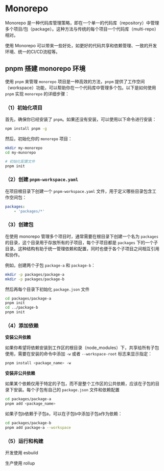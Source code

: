 # Monorepo

Monorepo 是一种代码库管理策略，即在一个单一的代码库（repository）中管理多个项目/包（package）。这种方法与传统的每个项目一个代码库（multi-repo）相对。

使用 Monorepo 可以带来一些好处，如更好的代码共享和依赖管理、一致的开发环境、统一的CI/CD流程等。





## pnpm 搭建 monorepo 环境

使用 `pnpm` 来管理 `monorepo` 项目是一种高效的方法，`pnpm` 提供了工作空间（workspace）功能，可以帮助你在一个代码库中管理多个包。以下是如何使用 `pnpm` 实现 `monorepo` 的详细步骤：

### （1）初始化项目

首先，确保你已经安装了 `pnpm`。如果还没有安装，可以使用以下命令进行安装：

```bash
npm install pnpm -g
```

然后，初始化你的 `monorepo` 项目：

```bash
mkdir my-monorepo
cd my-munorepo

# 初始化配置文件
pnpm init
```

### （2）创建 `pnpm-workspace.yaml`

在项目根目录下创建一个 `pnpm-workspace.yaml` 文件，用于定义哪些目录包含工作空间包：

```yaml
packages:
	- 'packages/*'
```

### （3）创建包

在使用 monorepo 管理多个项目时，通常需要在根目录下创建一个名为 `packages` 的目录，这个目录用于存放所有的子项目，每个子项目都是 `packages` 下的一个子目录。这种结构有助于统一管理依赖和配置，同时也便于各个子项目之间相互引用和协作。

例如，创建两个子包 `package-a` 和 `package-b`：

```bash
mkdir -p packages/package-a
mkdir -p packages/package-b
```

然后再每个目录下初始化 `package.json` 文件

```bash
cd packages/package-a
pnpm init
cd ../package-b
pnpm init
```

### （4）添加依赖

**安装公共依赖**

如果你希望将依赖安装到工作区的根目录（node_modules）下，共享给所有子包使用，需要在安装的命令中添加 `-w` 或者 `--workspace-root` 标志来显示指定：

```bash
pnpm install <package_name> -w
```

**安装非公共依赖**

如果某个依赖仅用于特定的子包，而不是整个工作区的公共依赖，应该在子包的目录下安装。每个子包有自己的 `package.json` 文件和依赖配置

```bash
cd packages/package-a
pnpm add <package_name>
```

如果子包b依赖于子包a，可以在子包b中添加子包a作为依赖：

```bash
cd packages/package-b
pnpm add package-a --workspace
```



### （5）运行和构建

开发使用 esbuild

生产使用 rollup